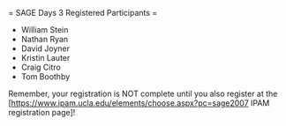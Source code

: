 = SAGE Days 3 Registered Participants =
 * William Stein
 * Nathan Ryan
 * David Joyner
 * Kristin Lauter
 * Craig Citro
 * Tom Boothby

Remember, your registration is NOT complete until you also register at the 
[https://www.ipam.ucla.edu/elements/choose.aspx?pc=sage2007 IPAM registration page]!
